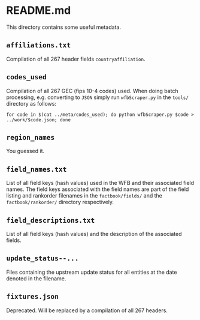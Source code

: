
# README.md

This directory contains some useful metadata.


## ``affiliations.txt`` 

Compilation of all 267 header fields ``countryaffiliation``.


## ``codes_used``

Compilation of all 267 GEC (fips 10-4 codes) used. When doing batch 
processing, e.g. converting to ``JSON`` simply run ``wfbScraper.py`` 
in the ``tools/`` directory as follows:

    for code in $(cat ../meta/codes_used); do python wfbScraper.py $code > ../work/$code.json; done


## ``region_names``    
    
You guessed it.


## ``field_names.txt`` 

List of all field keys (hash values) used in the WFB and their associated field names. The 
field keys associated with the field names are part of the field listing and 
rankorder filenames in the ``factbook/fields/`` and the ``factbook/rankorder/``
directory respectively.


## ``field_descriptions.txt`` 

List of all field keys (hash values) and the description of the associated fields.


## ``update_status--...``

Files containing the upstream update status for all entities at the date
denoted in the filename.


## ``fixtures.json``

Deprecated. Will be replaced by a compilation of all 267 headers.
